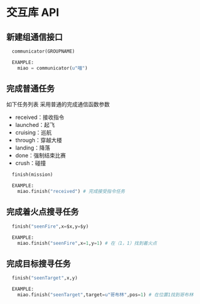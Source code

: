 # 交互库 API

## 新建组通信接口

```python
  communicator(GROUPNAME)

  EXAMPLE:
    miao = communicator(u"喵")
```

## 完成普通任务

如下任务列表
采用普通的完成通信函数参数

- received：接收指令
- launched：起飞
- cruising：巡航
- through：穿越大楼
- landing：降落
- done：强制结束比赛
- crush：碰撞

```python
  finish(mission)

  EXAMPLE:
    miao.finish("received") # 完成接受指令任务
```

## 完成着火点搜寻任务

```python
  finish("seenFire",x=$x,y=$y)

  EXAMPLE:
    miao.finish("seenFire",x=1,y=1) # 在（1，1）找到着火点
```

## 完成目标搜寻任务

```python
  finish("seenTarget",x,y)

  EXAMPLE:
    miao.finish("seenTarget",target=u"哥布林",pos=1) # 在位置1找到哥布林
```
